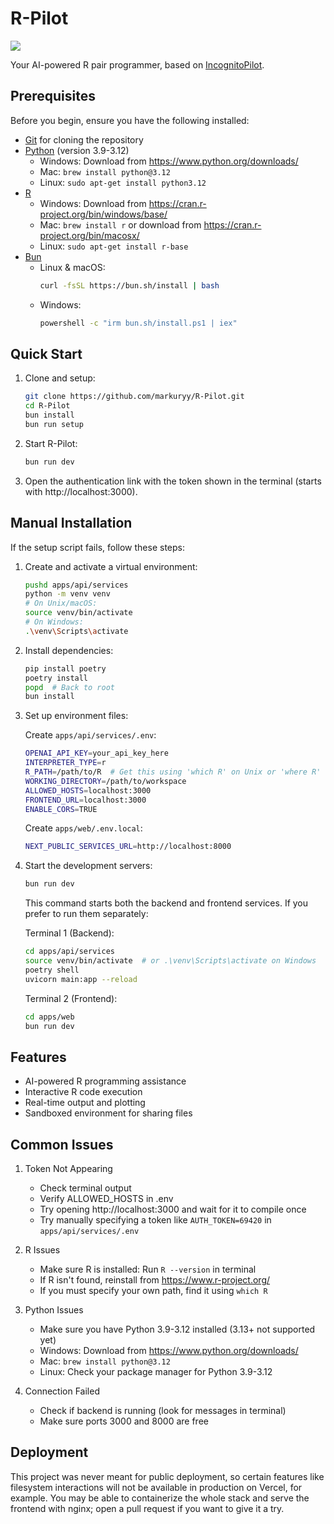 # R-Pilot

![](assets/images/r-pilot_demo.gif)

Your AI-powered R pair programmer, based on [IncognitoPilot](https://github.com/silvanmelchior/IncognitoPilot).

## Prerequisites

Before you begin, ensure you have the following installed:
- [Git](https://git-scm.com/) for cloning the repository
- [Python](https://www.python.org/) (version 3.9-3.12)
  - Windows: Download from https://www.python.org/downloads/
  - Mac: `brew install python@3.12`
  - Linux: `sudo apt-get install python3.12`
- [R](https://www.r-project.org/)
  - Windows: Download from https://cran.r-project.org/bin/windows/base/
  - Mac: `brew install r` or download from https://cran.r-project.org/bin/macosx/
  - Linux: `sudo apt-get install r-base`
- [Bun](https://bun.sh/)
  - Linux & macOS:
    ```bash
    curl -fsSL https://bun.sh/install | bash
    ```
  - Windows:
    ```bash
    powershell -c "irm bun.sh/install.ps1 | iex"
    ```

## Quick Start

1. Clone and setup:
   ```bash
   git clone https://github.com/markuryy/R-Pilot.git
   cd R-Pilot
   bun install
   bun run setup
   ```

2. Start R-Pilot:
   ```bash
   bun run dev
   ```

3. Open the authentication link with the token shown in the terminal (starts with http://localhost:3000).

## Manual Installation

If the setup script fails, follow these steps:

1. Create and activate a virtual environment:
   ```bash
   pushd apps/api/services
   python -m venv venv
   # On Unix/macOS:
   source venv/bin/activate
   # On Windows:
   .\venv\Scripts\activate
   ```

2. Install dependencies:
   ```bash
   pip install poetry
   poetry install
   popd  # Back to root
   bun install
   ```

3. Set up environment files:

   Create `apps/api/services/.env`:
   ```bash
   OPENAI_API_KEY=your_api_key_here
   INTERPRETER_TYPE=r
   R_PATH=/path/to/R  # Get this using 'which R' on Unix or 'where R' on Windows
   WORKING_DIRECTORY=/path/to/workspace
   ALLOWED_HOSTS=localhost:3000
   FRONTEND_URL=localhost:3000
   ENABLE_CORS=TRUE
   ```

   Create `apps/web/.env.local`:
   ```bash
   NEXT_PUBLIC_SERVICES_URL=http://localhost:8000
   ```

4. Start the development servers:
   ```bash
   bun run dev
   ```
   This command starts both the backend and frontend services. If you prefer to run them separately:

   Terminal 1 (Backend):
   ```bash
   cd apps/api/services
   source venv/bin/activate  # or .\venv\Scripts\activate on Windows
   poetry shell
   uvicorn main:app --reload
   ```

   Terminal 2 (Frontend):
   ```bash
   cd apps/web
   bun run dev
   ```

## Features

- AI-powered R programming assistance
- Interactive R code execution
- Real-time output and plotting
- Sandboxed environment for sharing files

## Common Issues

1. Token Not Appearing
   - Check terminal output
   - Verify ALLOWED_HOSTS in .env
   - Try opening http://localhost:3000 and wait for it to compile once
   - Try manually specifying a token like `AUTH_TOKEN=69420` in `apps/api/services/.env`

2. R Issues
   - Make sure R is installed: Run `R --version` in terminal
   - If R isn't found, reinstall from https://www.r-project.org/
   - If you must specify your own path, find it using `which R`

3. Python Issues
   - Make sure you have Python 3.9-3.12 installed (3.13+ not supported yet)
   - Windows: Download from https://www.python.org/downloads/
   - Mac: `brew install python@3.12`
   - Linux: Check your package manager for Python 3.9-3.12

4. Connection Failed
   - Check if backend is running (look for messages in terminal)
   - Make sure ports 3000 and 8000 are free

## Deployment

This project was never meant for public deployment, so certain features like filesystem interactions will not be available in production on Vercel, for example. You may be able to containerize the whole stack and serve the frontend with nginx; open a pull request if you want to give it a try.

